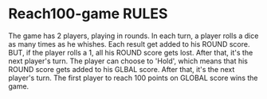 # Reach100-game RULES

The game has 2 players, playing in rounds. In each turn, a player rolls a dice as many times as he whishes. Each result get added to his ROUND score. BUT, if the player rolls a 1, all his ROUND score gets lost. After that, it's the next player's turn. The player can choose to 'Hold', which means that his ROUND score gets added to his GLBAL score. After that, it's the next player's turn. The first player to reach 100 points on GLOBAL score wins the game.
